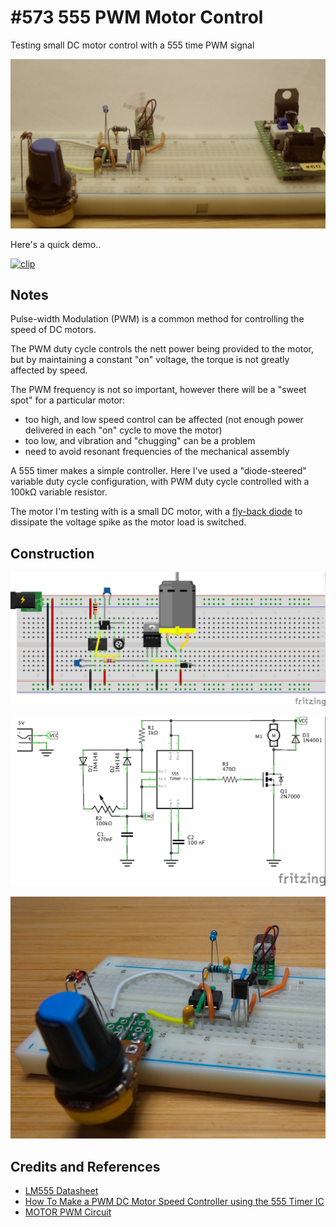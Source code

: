 # #573 555 PWM Motor Control

Testing small DC motor control with a 555 time PWM signal

![Build](./assets/PwmMotorControl_build.jpg?raw=true)

Here's a quick demo..

[![clip](https://img.youtube.com/vi/e2mwX65UjqU/0.jpg)](https://www.youtube.com/watch?v=e2mwX65UjqU)

## Notes

Pulse-width Modulation (PWM) is a common method for controlling the speed of DC motors.

The PWM duty cycle controls the nett power being provided to the motor,
but by maintaining a constant "on" voltage, the torque is not greatly affected by speed.

The PWM frequency is not so important, however there will be a "sweet spot" for a particular motor:

* too high, and low speed control can be affected (not enough power delivered in each "on" cycle to move the motor)
* too low, and vibration and "chugging" can be a problem
* need to avoid resonant frequencies of the mechanical assembly

A 555 timer makes a simple controller. Here I've used a "diode-steered" variable duty cycle configuration,
with PWM duty cycle controlled with a 100kΩ variable resistor.

The motor I'm testing with is a small DC motor, with a [fly-back diode](http://en.wikipedia.org/wiki/Flyback_diode) to dissipate
the voltage spike as the motor load is switched.

## Construction

![Breadboard](./assets/PwmMotorControl_bb.jpg?raw=true)

![Schematic](./assets/PwmMotorControl_schematic.jpg?raw=true)

![Breadboard Build](./assets/PwmMotorControl_bb_build.jpg?raw=true)

## Credits and References

* [LM555 Datasheet](https://www.futurlec.com/Linear/LM555CN.shtml)
* [How To Make a PWM DC Motor Speed Controller using the 555 Timer IC](https://howtomechatronics.com/how-it-works/electronics/how-to-make-pwm-dc-motor-speed-controller-using-555-timer-ic/)
* [MOTOR PWM Circuit](http://www.555-timer-circuits.com/motor-pwm.html)
